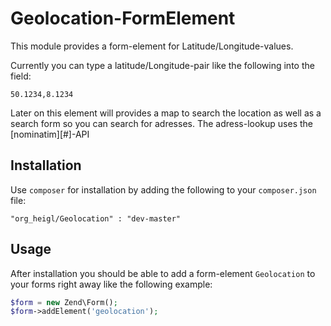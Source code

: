 # Geolocation-FormElement

This module provides a form-element for Latitude/Longitude-values.

Currently you can type a latitude/Longitude-pair like the following into the field:

    50.1234,8.1234

Later on this element will provides a map to search the location as well as a search form 
so you can search for adresses. The adress-lookup uses the [nominatim][#]-API

## Installation

Use ```composer``` for installation by adding the following to your ```composer.json``` file:

    "org_heigl/Geolocation" : "dev-master"

## Usage

After installation you should be able to add a form-element ```Geolocation``` to your forms right away
like the following example:

```php
$form = new Zend\Form();
$form->addElement('geolocation');
```

  [1]: http://wiki.openstreetmap.org/wiki/Nominatim 
